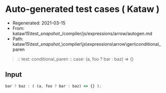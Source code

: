 # Auto-generated test cases ( Kataw )
- Regenerated: 2021-03-15
- From: kataw15\test\__snapshot__/compiler/js/expressions/arrow/autogen.md
- Path: kataw15\test\__snapshot__\compiler\js\expressions\arrow\gen\conditional_paren
> :: test: conditional_paren
> :: case: (a, foo ? bar : baz) => {}
## Input

`````js
bar ? baz : ( (a, foo ? bar : baz) => {} );
`````
